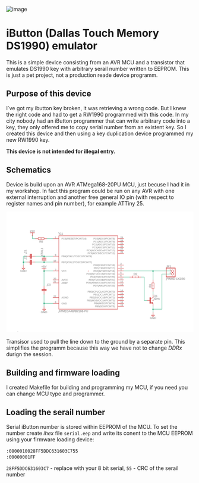 ![image](https://img.shields.io/badge/C-00599C?style=for-the-badge&logo=c&logoColor=white)

# iButton (Dallas Touch Memory DS1990) emulator

This is a simple device consisting from an AVR MCU and a transistor that emulates DS1990 key with arbitrary serail number written to EEPROM. This is just a pet project, not a production reade device programm. 

## Purpose of this device

I`ve got my ibutton key broken, it was retrieving a wrong code. But I knew the right code and had to get a RW1990 programmed with this code. In my city nobody had an iButton programmer that can write arbitrary code into a key,
they only offered me to copy serial number from an existent key. So I created this device and then using a key duplication device programmed my new RW1990 key.

**This device is not intended for illegal entry.**

## Schematics 

Device is build upon an AVR ATMega168-20PU MCU, just becuse I had it in my workshop. In fact this program could be run on any AVR with one external interruption and another free general IO pin
(with respect to register names and pin number), for example ATTiny 25.

![device schematics](./docs/scheme.png)

Transisor used to pull the line down to the ground by a separate pin. This simplifies the programm because this way we have not to change _DDRx_ durign the session.

## Building and firmware loading

I created Makefile for building and programming my MCU, if you need you can change MCU type and programmer.

## Loading the serail number

Serial iButton number is stored within EEPROM of the MCU. To set the number create _ihex_ file `serial.eep` and write its conent to the MCU EEPROM using your firmware loading device:

```ihex
:0800010028FF5DDC631603C755
:00000001FF
```
`28FF5DDC631603C7` - replace with your 8 bit serial, `55` - CRC of the serail number